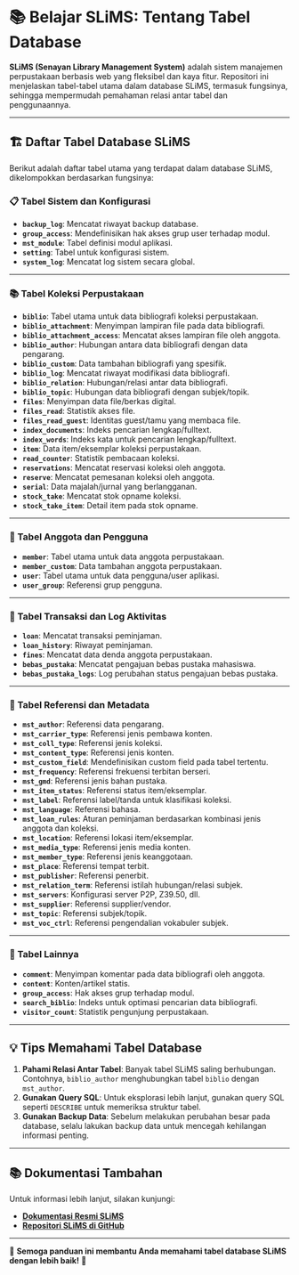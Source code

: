 # 📚 Belajar SLiMS: Tentang Tabel Database

**SLiMS (Senayan Library Management System)** adalah sistem manajemen perpustakaan berbasis web yang fleksibel dan kaya fitur. Repositori ini menjelaskan tabel-tabel utama dalam database SLiMS, termasuk fungsinya, sehingga mempermudah pemahaman relasi antar tabel dan penggunaannya.

---

## 🏗️ Daftar Tabel Database SLiMS

Berikut adalah daftar tabel utama yang terdapat dalam database SLiMS, dikelompokkan berdasarkan fungsinya:

### 📋 Tabel Sistem dan Konfigurasi
- **`backup_log`**: Mencatat riwayat backup database.
- **`group_access`**: Mendefinisikan hak akses grup user terhadap modul.
- **`mst_module`**: Tabel definisi modul aplikasi.
- **`setting`**: Tabel untuk konfigurasi sistem.
- **`system_log`**: Mencatat log sistem secara global.

---

### 📚 Tabel Koleksi Perpustakaan
- **`biblio`**: Tabel utama untuk data bibliografi koleksi perpustakaan.
- **`biblio_attachment`**: Menyimpan lampiran file pada data bibliografi.
- **`biblio_attachment_access`**: Mencatat akses lampiran file oleh anggota.
- **`biblio_author`**: Hubungan antara data bibliografi dengan data pengarang.
- **`biblio_custom`**: Data tambahan bibliografi yang spesifik.
- **`biblio_log`**: Mencatat riwayat modifikasi data bibliografi.
- **`biblio_relation`**: Hubungan/relasi antar data bibliografi.
- **`biblio_topic`**: Hubungan data bibliografi dengan subjek/topik.
- **`files`**: Menyimpan data file/berkas digital.
- **`files_read`**: Statistik akses file.
- **`files_read_guest`**: Identitas guest/tamu yang membaca file.
- **`index_documents`**: Indeks pencarian lengkap/fulltext.
- **`index_words`**: Indeks kata untuk pencarian lengkap/fulltext.
- **`item`**: Data item/eksemplar koleksi perpustakaan.
- **`read_counter`**: Statistik pembacaan koleksi.
- **`reservations`**: Mencatat reservasi koleksi oleh anggota.
- **`reserve`**: Mencatat pemesanan koleksi oleh anggota.
- **`serial`**: Data majalah/jurnal yang berlangganan.
- **`stock_take`**: Mencatat stok opname koleksi.
- **`stock_take_item`**: Detail item pada stok opname.

---

### 👥 Tabel Anggota dan Pengguna
- **`member`**: Tabel utama untuk data anggota perpustakaan.
- **`member_custom`**: Data tambahan anggota perpustakaan.
- **`user`**: Tabel utama untuk data pengguna/user aplikasi.
- **`user_group`**: Referensi grup pengguna.

---

### 🔄 Tabel Transaksi dan Log Aktivitas
- **`loan`**: Mencatat transaksi peminjaman.
- **`loan_history`**: Riwayat peminjaman.
- **`fines`**: Mencatat data denda anggota perpustakaan.
- **`bebas_pustaka`**: Mencatat pengajuan bebas pustaka mahasiswa.
- **`bebas_pustaka_logs`**: Log perubahan status pengajuan bebas pustaka.

---

### 🔧 Tabel Referensi dan Metadata
- **`mst_author`**: Referensi data pengarang.
- **`mst_carrier_type`**: Referensi jenis pembawa konten.
- **`mst_coll_type`**: Referensi jenis koleksi.
- **`mst_content_type`**: Referensi jenis konten.
- **`mst_custom_field`**: Mendefinisikan custom field pada tabel tertentu.
- **`mst_frequency`**: Referensi frekuensi terbitan berseri.
- **`mst_gmd`**: Referensi jenis bahan pustaka.
- **`mst_item_status`**: Referensi status item/eksemplar.
- **`mst_label`**: Referensi label/tanda untuk klasifikasi koleksi.
- **`mst_language`**: Referensi bahasa.
- **`mst_loan_rules`**: Aturan peminjaman berdasarkan kombinasi jenis anggota dan koleksi.
- **`mst_location`**: Referensi lokasi item/eksemplar.
- **`mst_media_type`**: Referensi jenis media konten.
- **`mst_member_type`**: Referensi jenis keanggotaan.
- **`mst_place`**: Referensi tempat terbit.
- **`mst_publisher`**: Referensi penerbit.
- **`mst_relation_term`**: Referensi istilah hubungan/relasi subjek.
- **`mst_servers`**: Konfigurasi server P2P, Z39.50, dll.
- **`mst_supplier`**: Referensi supplier/vendor.
- **`mst_topic`**: Referensi subjek/topik.
- **`mst_voc_ctrl`**: Referensi pengendalian vokabuler subjek.

---

### 📑 Tabel Lainnya
- **`comment`**: Menyimpan komentar pada data bibliografi oleh anggota.
- **`content`**: Konten/artikel statis.
- **`group_access`**: Hak akses grup terhadap modul.
- **`search_biblio`**: Indeks untuk optimasi pencarian data bibliografi.
- **`visitor_count`**: Statistik pengunjung perpustakaan.

---

## 💡 Tips Memahami Tabel Database
1. **Pahami Relasi Antar Tabel**: Banyak tabel SLiMS saling berhubungan. Contohnya, `biblio_author` menghubungkan tabel `biblio` dengan `mst_author`.
2. **Gunakan Query SQL**: Untuk eksplorasi lebih lanjut, gunakan query SQL seperti `DESCRIBE` untuk memeriksa struktur tabel.
3. **Gunakan Backup Data**: Sebelum melakukan perubahan besar pada database, selalu lakukan backup data untuk mencegah kehilangan informasi penting.

---

## 📚 Dokumentasi Tambahan

Untuk informasi lebih lanjut, silakan kunjungi:
- **[Dokumentasi Resmi SLiMS](https://slims.web.id)**
- **[Repositori SLiMS di GitHub](https://github.com/slims)**

---

🚀 **Semoga panduan ini membantu Anda memahami tabel database SLiMS dengan lebih baik!** 🎉
